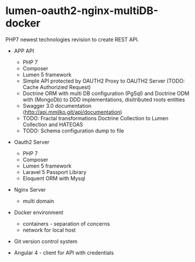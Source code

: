 # lumen-oauth2-nginx-multiDB-docker
PHP7 newest technologies revision to create REST API.

* APP API
    - PHP 7
    - Composer
    - Lumen 5 framework
	- Simple API protected by OAUTH2 Proxy to OAUTH2 Server (TODO: Cache Authorizied Request)
	- Doctrine ORM with multi DB configuration (PgSql) and Doctrine ODM with (MongoDb) to DDD implementations, disitributed roots entities
	- Swagger 3.0 documentation (http://api.mmilko.git/api/documentation)
    - TODO: Fractal transformations Doctrine Collection to Lumen Collection and HATEOAS
    - TODO: Schema configuration dump to file
    
* Oauth2 Server
    - PHP 7 
    - Composer
    - Lumen 5 framework
    - Laravel 5 Passport Library
    - Eloquent ORM with Mysql

* Nginx Server
    - multi domain

* Docker environment
    -  containers - separation of concerns
    -  network for local host
    
* Git  version control system

* Angular 4 - client for API with credentials

